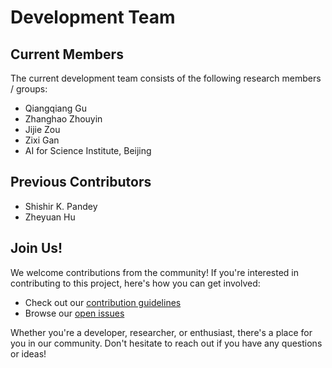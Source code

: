 # Development Team

## Current Members
The current development team consists of the following research members / groups:

- Qiangqiang Gu
- Zhanghao Zhouyin
- Jijie Zou
- Zixi Gan
- AI for Science Institute, Beijing

## Previous Contributors
- Shishir K. Pandey
- Zheyuan Hu


## Join Us!
We welcome contributions from the community! If you're interested in contributing to this project, here's how you can get involved:

- Check out our [contribution guidelines](https://deeptb.readthedocs.io/en/latest/community/contribution_guide.html)
- Browse our [open issues](https://github.com/deepmodeling/DeePTB/issues)

Whether you're a developer, researcher, or enthusiast, there's a place for you in our community. Don't hesitate to reach out if you have any questions or ideas!

